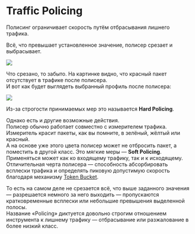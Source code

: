 # Traffic Policing

Полисинг ограничивает скорость путём отбрасывания лишнего трафика.

Всё, что превышает установленное значение, полисер срезает и выбрасывает.

![](../../.gitbook/assets/image-74.png)

Что срезано, то забыто. На картинке видно, что красный пакет отсутствует в трафике после полисера.  
И вот как будет выглядеть выбранный профиль после полисера:

![](../../.gitbook/assets/image-98.png)

Из-за строгости принимаемых мер это называется **Hard Policing**.

Однако есть и другие возможные действия.  
Полисер обычно работает совместно с измерителем трафика. Измеритель красит пакеты, как вы помните, в зелёный, жёлтый или красный.  
А на основе уже этого цвета полисер может не отбросить пакет, а поместить в другой класс. Это мягкие меры — **Soft Policing**.  
Применяться может как ко входящему трафику, так и к исходящему.  
Отличительная черта полисера — способность абсорбировать всплески трафика и определять пиковую допустимую скорость благодаря механизму [Token Bucket](4-mekhanizmy-leaky-bucket-i-token-bucket/1-algoritm-token-bucket.md).

То есть на самом деле не срезается всё, что выше заданного значения — разрешается немного за него выходить — пропускаются кратковременные всплески или небольшие превышения выделенной полосы.  
Название «Policing» диктуется довольно строгим отношением инструмента к лишнему трафику — отбрасывание или разжалование в более низкий класс.

